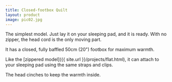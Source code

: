 ```yaml
---
title: Closed-footbox Quilt
layout: product
image: pic02.jpg
---
```


The simplest model. Just lay it on your sleeping pad, and it is ready. With no zipper, the head cord is the only moving part.

It has a closed, fully baffled 50cm (20") footbox for maximum warmth.

Like the [zippered model]({{ site.url }}/projects/flat.html), it can attach to your sleeping pad using the same straps and clips.

The head cinches to keep the warmth inside.

